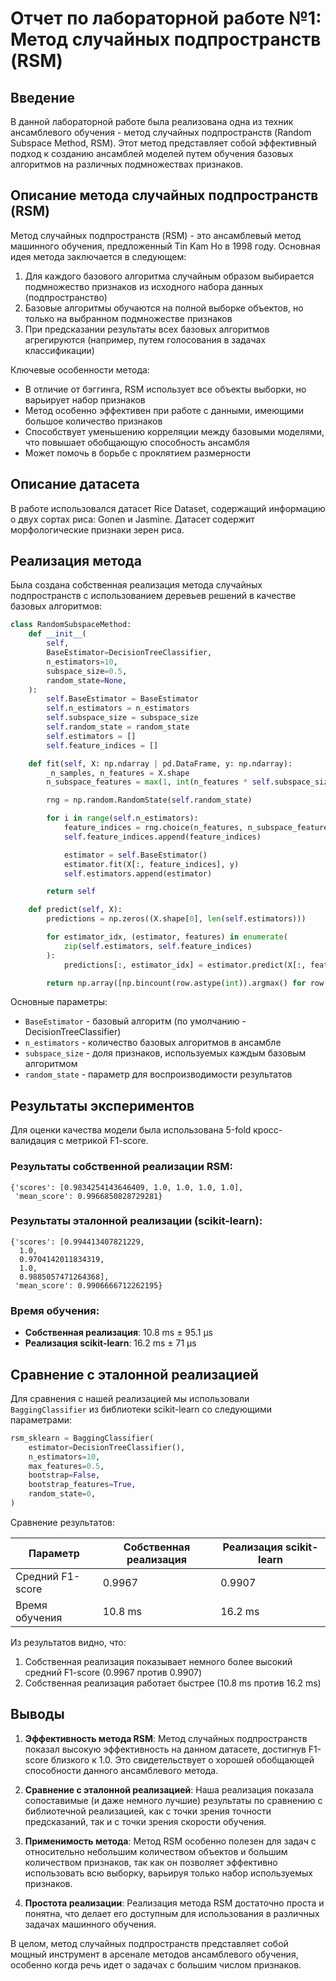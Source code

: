 # Отчет по лабораторной работе №1: Метод случайных подпространств (RSM)

## Введение

В данной лабораторной работе была реализована одна из техник ансамблевого обучения - метод случайных подпространств (Random Subspace Method, RSM). Этот метод представляет собой эффективный подход к созданию ансамблей моделей путем обучения базовых алгоритмов на различных подмножествах признаков.

## Описание метода случайных подпространств (RSM)

Метод случайных подпространств (RSM) - это ансамблевый метод машинного обучения, предложенный Tin Kam Ho в 1998 году. Основная идея метода заключается в следующем:

1. Для каждого базового алгоритма случайным образом выбирается подмножество признаков из исходного набора данных (подпространство)
2. Базовые алгоритмы обучаются на полной выборке объектов, но только на выбранном подмножестве признаков
3. При предсказании результаты всех базовых алгоритмов агрегируются (например, путем голосования в задачах классификации)

Ключевые особенности метода:
- В отличие от бэггинга, RSM использует все объекты выборки, но варьирует набор признаков
- Метод особенно эффективен при работе с данными, имеющими большое количество признаков
- Способствует уменьшению корреляции между базовыми моделями, что повышает обобщающую способность ансамбля
- Может помочь в борьбе с проклятием размерности

## Описание датасета

В работе использовался датасет Rice Dataset, содержащий информацию о двух сортах риса: Gonen и Jasmine. Датасет содержит морфологические признаки зерен риса.

## Реализация метода

Была создана собственная реализация метода случайных подпространств с использованием деревьев решений в качестве базовых алгоритмов:

```python
class RandomSubspaceMethod:
    def __init__(
        self,
        BaseEstimator=DecisionTreeClassifier,
        n_estimators=10,
        subspace_size=0.5,
        random_state=None,
    ):
        self.BaseEstimator = BaseEstimator
        self.n_estimators = n_estimators
        self.subspace_size = subspace_size
        self.random_state = random_state
        self.estimators = []
        self.feature_indices = []

    def fit(self, X: np.ndarray | pd.DataFrame, y: np.ndarray):
        _n_samples, n_features = X.shape
        n_subspace_features = max(1, int(n_features * self.subspace_size))

        rng = np.random.RandomState(self.random_state)

        for i in range(self.n_estimators):
            feature_indices = rng.choice(n_features, n_subspace_features, replace=False)
            self.feature_indices.append(feature_indices)

            estimator = self.BaseEstimator()
            estimator.fit(X[:, feature_indices], y)
            self.estimators.append(estimator)

        return self

    def predict(self, X):
        predictions = np.zeros((X.shape[0], len(self.estimators)))

        for estimator_idx, (estimator, features) in enumerate(
            zip(self.estimators, self.feature_indices)
        ):
            predictions[:, estimator_idx] = estimator.predict(X[:, features])

        return np.array([np.bincount(row.astype(int)).argmax() for row in predictions])
```

Основные параметры:
- `BaseEstimator` - базовый алгоритм (по умолчанию - DecisionTreeClassifier)
- `n_estimators` - количество базовых алгоритмов в ансамбле
- `subspace_size` - доля признаков, используемых каждым базовым алгоритмом
- `random_state` - параметр для воспроизводимости результатов

## Результаты экспериментов

Для оценки качества модели была использована 5-fold кросс-валидация с метрикой F1-score.

### Результаты собственной реализации RSM:

```
{'scores': [0.9834254143646409, 1.0, 1.0, 1.0, 1.0],
 'mean_score': 0.9966850828729281}
```

### Результаты эталонной реализации (scikit-learn):

```
{'scores': [0.994413407821229,
  1.0,
  0.9704142011834319,
  1.0,
  0.9885057471264368],
 'mean_score': 0.9906666712262195}
```

### Время обучения:

- **Собственная реализация**: 10.8 ms ± 95.1 μs
- **Реализация scikit-learn**: 16.2 ms ± 71 μs

## Сравнение с эталонной реализацией

Для сравнения с нашей реализацией мы использовали `BaggingClassifier` из библиотеки scikit-learn со следующими параметрами:

```python
rsm_sklearn = BaggingClassifier(
    estimator=DecisionTreeClassifier(),
    n_estimators=10,
    max_features=0.5,
    bootstrap=False,
    bootstrap_features=True,
    random_state=0,
)
```

Сравнение результатов:

| Параметр | Собственная реализация | Реализация scikit-learn |
|----------|--------------------------|--------------------------|
| Средний F1-score | 0.9967 | 0.9907 |
| Время обучения | 10.8 ms | 16.2 ms |

Из результатов видно, что:
1. Собственная реализация показывает немного более высокий средний F1-score (0.9967 против 0.9907)
2. Собственная реализация работает быстрее (10.8 ms против 16.2 ms)

## Выводы

1. **Эффективность метода RSM**: Метод случайных подпространств показал высокую эффективность на данном датасете, достигнув F1-score близкого к 1.0. Это свидетельствует о хорошей обобщающей способности данного ансамблевого метода.

2. **Сравнение с эталонной реализацией**: Наша реализация показала сопоставимые (и даже немного лучшие) результаты по сравнению с библиотечной реализацией, как с точки зрения точности предсказаний, так и с точки зрения скорости обучения.

3. **Применимость метода**: Метод RSM особенно полезен для задач с относительно небольшим количеством объектов и большим количеством признаков, так как он позволяет эффективно использовать всю выборку, варьируя только набор используемых признаков.

4. **Простота реализации**: Реализация метода RSM достаточно проста и понятна, что делает его доступным для использования в различных задачах машинного обучения.

В целом, метод случайных подпространств представляет собой мощный инструмент в арсенале методов ансамблевого обучения, особенно когда речь идет о задачах с большим числом признаков.
